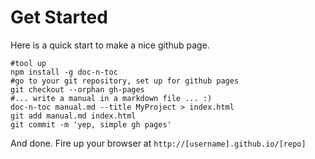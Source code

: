 # Get Started
Here is a quick start to make a nice github page.

```
#tool up
npm install -g doc-n-toc
#go to your git repository, set up for github pages
git checkout --orphan gh-pages
#... write a manual in a markdown file ... :)
doc-n-toc manual.md --title MyProject > index.html
git add manual.md index.html
git commit -m 'yep, simple gh pages'
```

And done. Fire up your browser at `http://[username].github.io/[repo]`
